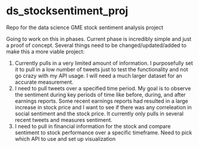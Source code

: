 # ds_stocksentiment_proj
Repo for the data science GME stock sentiment analysis project

Going to work on this in phases. Current phase is incredibly simple and just a proof of concept. Several things need to be changed/updated/added to make this a more viable project:

1. Currently pulls in a very limited amount of information. I purposefully set it to pull in a low number of tweets just to test the functionality and not go crazy with my API usage. I will need a much larger dataset for an accurate measurement.
2. I need to pull tweets over a specified time period. My goal is to observe the sentiment during key periods of time like before, during, and after earnings reports. Some recent earnings reports had resulted in a large increase in stock price and I want to see if there was any correleation in social sentiment and the stock price. It currently only pulls in several recent tweets and measures sentiment.
3. I need to pull in financial information for the stock and compare sentiment to stock performance over a specific timeframe. Need to pick which API to use and set up visualization
